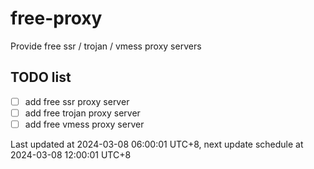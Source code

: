 
# free-proxy
Provide free ssr / trojan / vmess proxy servers


## TODO list
- [ ] add free ssr proxy server
- [ ] add free trojan proxy server
- [ ] add free vmess proxy server

Last updated at 2024-03-08 06:00:01 UTC+8, next update schedule at 2024-03-08 12:00:01 UTC+8

